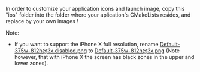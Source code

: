 In order to customize your application
icons and launch image, copy this "ios" folder
into the folder where your aplication's CMakeLists
resides, and replace by your own images !

Note: 
- If you want to support the iPhone X full resolution,
rename Default-375w-812h@3x.disabled.png to Default-375w-812h@3x.png
(Note however, that with iPhone X the screen has black
zones in the upper and lower zones).

